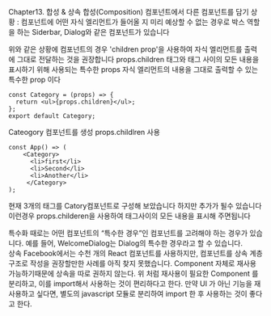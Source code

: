 Chapter13. 합성 & 상속
합성(Composition)
컴포넌트에서 다른 컴포넌트를 담기
상황 : 컴포넌트에 어떤 자식 엘리먼트가 들어올 지 미리 예상할 수 없는 경우로 
박스 역할을 하는 Siderbar, Dialog와 같은 컴포넌트가 있습니다

위와 같은 상황에 컴포넌트의 경우 'children prop'을 사용하여 자식 엘리먼트를 출력에 그대로 전달하는 것을 권장합니다
props.children
태그와 태그 사이의 모든 내용을 표시하기 위해 사용되는 특수한 props
자식 엘리먼트의 내용을 그대로 출력할 수 있는 특수한 prop 이다

```
const Category = (props) => {
  return <ul>{props.children}</ul>;
};
export default Category;
```
Cateogory 컴포넌트를 생성 props.childlren 사용

```
const App() => (
    <Category>
      <li>first</li>
      <li>Second</li>
      <li>Another</li>
     </Category>
);     
```
현재 3개의 태그를 Catory컴포넌트로 구성해 보았습니다
하지만 추가가 될수 있습니다 이런경우 props.childeren을 사용하여 태그사이의 모든 내용을 표시해 주면됩니다

특수화
때로는 어떤 컴포넌트의 “특수한 경우”인 컴포넌트를 고려해야 하는 경우가 있습니다. 예를 들어,
WelcomeDialog는 Dialog의 특수한 경우라고 할 수 있습니다.  
상속 
Facebook에서는 수천 개의 React 컴포넌트를 사용하지만, 컴포넌트를 상속 계층 구조로 작성을 권장할만한 사례를 아직 찾지 못했습니다.
Component 자체로 재사용 가능하기때문에 상속을 따로 권하지 않는다.
위 처럼 재사용이 필요한 Component 를 분리하고, 이를 import해서 사용하는 것이 편리하다고 한다.
만약 UI 가 아닌 기능을 재사용하고 싶다면, 별도의 javascript 모듈로 분리하여 import 한 후 사용하는 것이 좋다고 한다.
